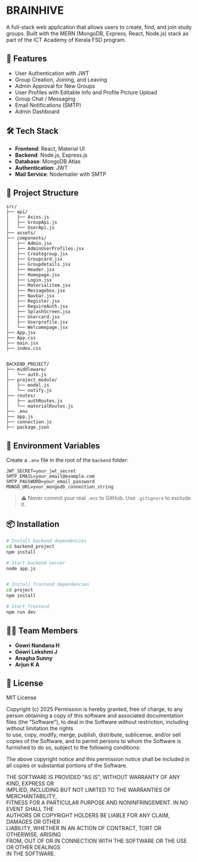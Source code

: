 # BRAINHIVE

A full-stack web application that allows users to create, find, and join study groups. Built with the MERN (MongoDB, Express, React, Node.js) stack as part of the ICT Academy of Kerala FSD program.

## 🚀 Features

- User Authentication with JWT
- Group Creation, Joining, and Leaving
- Admin Approval for New Groups
- User Profiles with Editable Info and Profile Picture Upload
- Group Chat / Messaging
- Email Notifications (SMTP)
- Admin Dashboard

## 🛠️ Tech Stack

- **Frontend**: React, Material UI
- **Backend**: Node.js, Express.js
- **Database**: MongoDB Atlas
- **Authentication**: JWT
- **Mail Service**: Nodemailer with SMTP

## 📁 Project Structure
```
src/
├── api/
│   ├── Axios.js
│   ├── GroupApi.js
│   └── UserApi.js
├── assets/
├── components/
│   ├── Admin.jsx
│   ├── AdminUserProfiles.jsx
│   ├── Creategroup.jsx
│   ├── Groupcard.jsx
│   ├── Groupdetails.jsx
│   ├── Header.jsx
│   ├── Homepage.jsx
│   ├── Login.jsx
│   ├── Materialitem.jsx
│   ├── Messagebox.jsx
│   ├── Navbar.jsx
│   ├── Register.jsx
│   ├── RequireAuth.jsx
│   ├── SplashScreen.jsx
│   ├── Usercard.jsx
│   ├── Userprofile.jsx
│   └── Welcomepage.jsx
├── App.jsx
├── App.css
├── main.jsx
├── index.css


BACKEND_PROJECT/
├── middleware/
│   └── auth.js
├── project_module/
│   ├── model.js
│   └── notify.js
├── routes/
│   ├── authRoutes.js
│   └── materialRoutes.js
├── .env
├── app.js
├── connection.js
├── package.json

```



## 🔐 Environment Variables

Create a `.env` file in the root of the `backend` folder:
```
JWT_SECRET=your_jwt_secret
SMTP_EMAIL=your_email@example.com
SMTP_PASSWORD=your_email_password
MONGO_URL=your_mongodb_connection_string

```



> ⚠️ Never commit your real `.env` to GitHub. Use `.gitignore` to exclude it.

## 📦 Installation

```bash
# Install backend dependencies
cd backend_project
npm install

# Start backend server
node app.js


# Install frontend dependencies
cd project
npm install

# Start frontend
npm run dev


```` 


## 👨‍💻 Team Members

- **Gowri Nandana H**  
- **Gowri Lekshmi J**  
- **Anagha Sunny**  
- **Arjun K A**


## 📄 License

MIT License

Copyright (c) 2025
Permission is hereby granted, free of charge, to any person obtaining a copy
of this software and associated documentation files (the "Software"), to deal
in the Software without restriction, including without limitation the rights  
to use, copy, modify, merge, publish, distribute, sublicense, and/or sell      
copies of the Software, and to permit persons to whom the Software is          
furnished to do so, subject to the following conditions:                       

The above copyright notice and this permission notice shall be included in     
all copies or substantial portions of the Software.                            

THE SOFTWARE IS PROVIDED "AS IS", WITHOUT WARRANTY OF ANY KIND, EXPRESS OR     
IMPLIED, INCLUDING BUT NOT LIMITED TO THE WARRANTIES OF MERCHANTABILITY,       
FITNESS FOR A PARTICULAR PURPOSE AND NONINFRINGEMENT. IN NO EVENT SHALL THE    
AUTHORS OR COPYRIGHT HOLDERS BE LIABLE FOR ANY CLAIM, DAMAGES OR OTHER         
LIABILITY, WHETHER IN AN ACTION OF CONTRACT, TORT OR OTHERWISE, ARISING        
FROM, OUT OF OR IN CONNECTION WITH THE SOFTWARE OR THE USE OR OTHER DEALINGS   
IN THE SOFTWARE.

